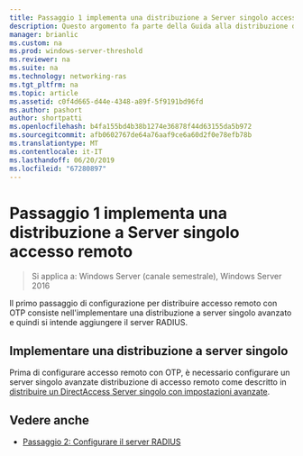 ```yaml
---
title: Passaggio 1 implementa una distribuzione a Server singolo accesso remoto
description: Questo argomento fa parte della Guida alla distribuzione di accesso remoto con autenticazione OTP in Windows Server 2016.
manager: brianlic
ms.custom: na
ms.prod: windows-server-threshold
ms.reviewer: na
ms.suite: na
ms.technology: networking-ras
ms.tgt_pltfrm: na
ms.topic: article
ms.assetid: c0f4d665-d44e-4348-a89f-5f9191bd96fd
ms.author: pashort
author: shortpatti
ms.openlocfilehash: b4fa155bd4b38b1274e36878f44d63155da5b972
ms.sourcegitcommit: afb0602767de64a76aaf9ce6a60d2f0e78efb78b
ms.translationtype: MT
ms.contentlocale: it-IT
ms.lasthandoff: 06/20/2019
ms.locfileid: "67280897"
---
```

# <a name="step-1-implement-a-single-server-remote-access-deployment"></a>Passaggio 1 implementa una distribuzione a Server singolo accesso remoto

>Si applica a: Windows Server (canale semestrale), Windows Server 2016

Il primo passaggio di configurazione per distribuire accesso remoto con OTP consiste nell'implementare una distribuzione a server singolo avanzato e quindi si intende aggiungere il server RADIUS.  
  
## <a name="implement-a-single-server-deployment"></a>Implementare una distribuzione a server singolo  
Prima di configurare accesso remoto con OTP, è necessario configurare un server singolo avanzate distribuzione di accesso remoto come descritto in [distribuire un DirectAccess Server singolo con impostazioni avanzate](https://technet.microsoft.com/windows-server-docs/networking/remote-access/directaccess/single-server-advanced/deploy-a-single-directaccess-server-with-advanced-settings).  
  
## <a name="BKMK_Links"></a>Vedere anche  
  
-   [Passaggio 2: Configurare il server RADIUS](Step-2-Configure-the-RADIUS-Server.md)  
  


